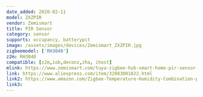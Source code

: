 ```yaml
---
date_added: 2020-02-11
model: ZXZPIR
vendor: Zemismart
title: PIR Sensor
category: sensor
supports: occupancy, batterypct
image: /assets/images/devices/Zemismart_ZXZPIR.jpg
zigbeemodel: ['RH3040']
z2m: RH3040
compatible: [z2m,iob,deconz,zha, ihost]
mlink: https://www.zemismart.com/tuya-zigbee-hub-smart-home-pir-sensor-door-sensor-temperature-and-humidity-sensor-home-automation-scene-security-alarm-kit-p0182-p0182.html
link: https://www.aliexpress.com/item/32983001822.html
link2: https://www.amazon.com/Zigbee-Temperature-Humidity-Combination-packages/dp/B07PWBHL6F
link3: 
---
```

